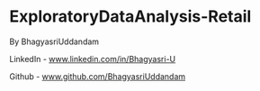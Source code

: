 # ExploratoryDataAnalysis-Retail
By BhagyasriUddandam

LinkedIn - www.linkedin.com/in/Bhagyasri-U

Github - www.github.com/BhagyasriUddandam
